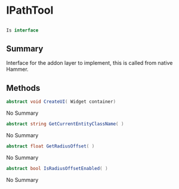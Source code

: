# IPathTool

## 
```c#
Is interface
```

## Summary

Interface for the addon layer to implement, this is called from native Hammer.
## Methods

```c#
abstract void CreateUI( Widget container) 
```
No Summary
```c#
abstract string GetCurrentEntityClassName( ) 
```
No Summary
```c#
abstract float GetRadiusOffset( ) 
```
No Summary
```c#
abstract bool IsRadiusOffsetEnabled( ) 
```
No Summary
